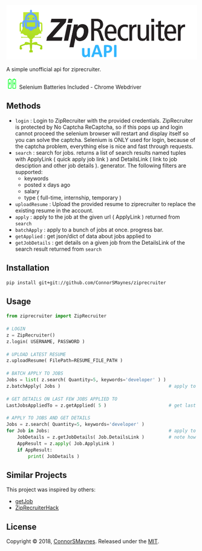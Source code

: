 

<p align="left">
<img src="https://github.com/ConnorSMaynes/ziprecruiter/blob/master/ziprecruiter/static/logo.png" alt="ZipRecruiter Unofficial API" >
</p>

A simple unofficial api for ziprecruiter.

<p align="left">
<img src="https://github.com/ConnorSMaynes/ziprecruiter/blob/master/ziprecruiter/static/batteries.png", alt="Batteries Included - Selenium - Chrome Webdriver" width=30, height=30>
      Selenium Batteries Included - Chrome Webdriver
</p>

## Methods

- `login` : Login to ZipRecruiter with the provided credentials. ZipRecruiter is protected by No Captcha ReCaptcha, so if this pops up and login cannot proceed the selenium browser will restart and display itself so you can solve the captcha. Selenium is ONLY used for login, because of the captcha problem, everything else is nice and fast through requests.
- `search` : search for jobs. returns a list of search results named tuples with ApplyLink ( quick apply job link ) and DetailsLink ( link to job desciption and other job details ). generator. The following filters are supported:
  - keywords
  - posted x days ago
  - salary
  - type ( full-time, internship, temporary )
- `uploadResume` : Upload the provided resume to ziprecruiter to replace the existing resume in the account.
- `apply` : apply to the job at the given url ( ApplyLink ) returned from `search`
- `batchApply` : apply to a bunch of jobs at once. progress bar.
- `getApplied` : get json/dict of data about jobs applied to
- `getJobDetails` : get details on a given job from the DetailsLink of the search result returned from `search`

## Installation

```bash
pip install git+git://github.com/ConnorSMaynes/ziprecruiter
```

## Usage

```python
from ziprecruiter import ZipRecruiter

# LOGIN
z = ZipRecruiter()
z.login( USERNAME, PASSWORD )

# UPLOAD LATEST RESUME
z.uploadResume( FilePath=RESUME_FILE_PATH )

# BATCH APPLY TO JOBS
Jobs = list( z.search( Quantity=5, keywords='developer' ) )
z.batchApply( Jobs )                                        # apply to a bunch of jobs with progress bar.

# GET DETAILS ON LAST FEW JOBS APPLIED TO
LastJobsAppliedTo = z.getApplied( 5 )                       # get last 5 jobs applied to

# APPLY TO JOBS AND GET DETAILS
Jobs = z.search( Quantity=5, keywords='developer' )
for Job in Jobs:                                            # apply to jobs and do some other stuff
    JobDetails = z.getJobDetails( Job.DetailsLink )         # note how we access the DetailsLink and ApplyLink
    AppResult = z.apply( Job.ApplyLink )
    if AppResult:
        print( JobDetails )
```

## Similar Projects

This project was inspired by others:
- [getJob](https://github.com/jonathanhwinter/getJob)
- [ZipRecruiterHack](https://github.com/Original-heapsters/ZipRecruiterHack)

## License

Copyright © 2018, [ConnorSMaynes](https://github.com/ConnorSMaynes). Released under the [MIT](https://github.com/ConnorSMaynes/ziprecruiter/blob/master/LICENSE).

